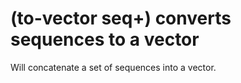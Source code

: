 # (to-vector seq+) converts sequences to a vector
Will concatenate a set of sequences into a vector.

